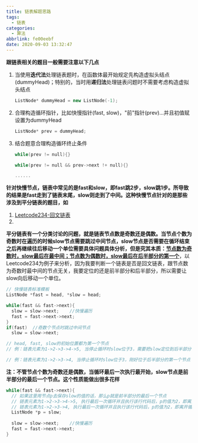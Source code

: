 ```yaml
---
title: 链表解题思路
tags:
  - 链表
categories:
  - 算法
abbrlink: fe00eebf
date: 2020-09-03 13:32:47
---
```


**跟链表相关的题目一般需要注意以下几点**

<!-- more -->

1. 当使用**迭代法**处理链表题时，在函数体最开始规定先构造虚拟头结点(dummyHead)；特别的，当时用**递归法**处理链表问题时不需要考虑构造虚拟头结点

   ```c++
   ListNode* dummyHead = new ListNode(-1);
   ```

2. 合理构造循环指针，比如快慢指针(fast, slow)，"前"指针(prev)...并且初值赋设置为dummyHead

   ```c++
   ListNode* prev = dummyHead;
   ```

3. 结合题意合理构造循环终止条件

   ```c++
   while(prev != null){}
   
   while(prev != null && prev->next !+ null){}
   
   ......
   ```

**针对快慢节点，链表中常见的是fast和slow，即fast跳2步，slow跳1步。所导致的结果是fast走到了链表末尾，slow则走到了中间。这种快慢节点针对的是那些涉及到平分链表的题目，如**

1. [Leetcode234-回文链表](./Leetcode234-回文链表.md)
2. 

**平分链表有一个分类讨论的问题，就是链表节点数是奇数还是偶数。当节点个数为奇数时在遍历的时候slow节点需要跳过中间节点，slow节点是否需要在循环结束之后再继续往后移动一个单位需要具体问题具体分析，但是究其本质：<u>节点数为奇数时，slow最后在最中间；节点数为偶数时，slow最后在后半部分的第一个</u>**，以Leetcode234为例子来分析，因为我要判断一个链表是否是回文链表，跟节点数为奇数时最中间的节点无关，我要定位的还是前半部分和后半部分，所以需要让slow向后移动一个单位。

```c++
// 快慢链表标准模板
ListNode *fast = head, *slow = head;

while(fast && fast->next){
  slow = slow->next;    //快慢遍历
  fast = fast->next->next;
}
if(fast)  //奇数个节点时跳过中间节点
  slow = slow->next;

// head, fast, slow的初始位置都为第一个节点
// 例：链表元素为1->2->3->4->5, 当停止循环时slow位于3，需要把slow定位到后半部分

// 例：链表元素为1->2->3->4, 当停止循环时slow位于3，刚好位于后半部分的第一个节点
```

**注：不管节点个数为奇数还是偶数，当循环最后一次执行最开始，slow节点是前半部分的最后一个节点。这个性质能做出很多花样**

```c++
while(fast && fast->next){
  // 如果这里用节点p去保存slow的值的话，那么p就是前半部分的最后一个节点
  // 链表元素为1->2->3->4->5, 执行最后一次循环并且执行该行代码后，p的值为2，即离开循环体后p的值还是为2
  // 链表元素为1->2->3->4, 执行最后一次循环并且执行该行代码后，p的值为2，即离开循环体后p的值还是为2
  ListNode *p = slow;
  
  slow = slow->next;    //快慢遍历
  fast = fast->next->next;
}
```


